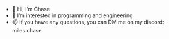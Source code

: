 - 👋 Hi, I’m Chase
- 👀 I’m interested in programming and engineering
- 📫 If you hawe any questions, you can DM me on my discord: miles.chase

<!---
S0n1c7/S0n1c7 is a ✨ special ✨ repository because its `README.md` (this file) appears on your GitHub profile.
You can click the Preview link to take a look at your changes.
--->
